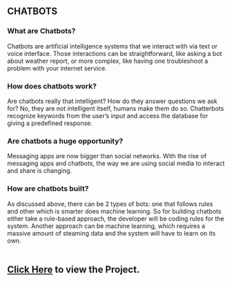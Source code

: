 ## CHATBOTS

### What are Chatbots?
Chatbots are artificial intelligence systems that we interact with via text or voice interface. Those interactions can be straightforward, like asking a bot about weather report, or more complex, like having one troubleshoot a problem with your internet service.


### How does chatbots work?
Are chatbots really that intelligent? How do they answer questions we ask for? No, they are not intelligent itself, humans make them do so. Chatterbots recognize keywords from the user’s input and access the database for giving a predefined response.

### Are chatbots a huge opportunity?
Messaging apps are now bigger than social networks. With the rise of messaging apps and chatbots, the way we are using social media to interact and share is changing.

### How are chatbots built?
As discussed above, there can be 2 types of bots: one that follows rules and other which is smarter does machine learning. So for building chatbots either take a rule-based approach, the developer will be coding rules for the system. Another approach can be machine learning, which requires a massive amount of steaming data and the system will have to learn on its own.
<br>
<br>

## [Click Here](https://nandiniinj.github.io/Resources/) to view the Project.
